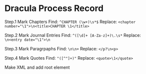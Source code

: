 # Dracula Process Record

Step.1 Mark Chapters
Find:
`^CHAPTER (\w+)\s*$`
Replace:
`<chapter number="\1">\n<title>CHAPTER \1</title>`

Step.2 Mark Journal Entries
Find:
`^([\d]+ [A-Za-z]+)\.\s*`
Replace:
`\n<entry date="\1">\n`

Step.3 Mark Paragrpaphs
Find:
`\n\n+`
Replace:
`</p?\n<p>`

Step.4 Mark Quotes
Find:
`"([^"]+)"`
Replace:
`<quote>\1</quote>`

Make XML and add root element
